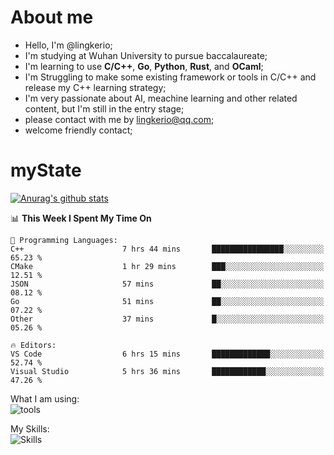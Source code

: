 # About me

- Hello, I'm @lingkerio; 
- I'm studying at Wuhan University to pursue baccalaureate;
- I'm learning to use **C/C++**, **Go**, **Python**, **Rust**, and **OCaml**;
- I'm Struggling to make some existing framework or tools in C/C++ and release my C++ learning strategy;
- I'm very passionate about AI, meachine learning and other related content, but I'm still in the entry stage;
- please contact with me by lingkerio@qq.com;
- welcome friendly contact;


# myState
[![Anurag's github stats](https://github-readme-stats.vercel.app/api?username=lingkerio&count_private=true&show_icons=true&theme=radical "![Anurag's github stats")](https://github.com/anuraghazra/github-readme-stats)

<!--[![Top Langs](https://github-readme-stats.vercel.app/api/top-langs/?username=lingkerio&layout=compact)](https://github.com/anuraghazra/github-readme-stats)-->

<!--START_SECTION:waka-->
📊 **This Week I Spent My Time On** 

```text
💬 Programming Languages: 
C++                      7 hrs 44 mins       ████████████████░░░░░░░░░   65.23 % 
CMake                    1 hr 29 mins        ███░░░░░░░░░░░░░░░░░░░░░░   12.51 % 
JSON                     57 mins             ██░░░░░░░░░░░░░░░░░░░░░░░   08.12 % 
Go                       51 mins             ██░░░░░░░░░░░░░░░░░░░░░░░   07.22 % 
Other                    37 mins             █░░░░░░░░░░░░░░░░░░░░░░░░   05.26 % 

🔥 Editors: 
VS Code                  6 hrs 15 mins       █████████████░░░░░░░░░░░░   52.74 % 
Visual Studio            5 hrs 36 mins       ████████████░░░░░░░░░░░░░   47.26 % 
```


<!--END_SECTION:waka-->

What I am using:  
![tools](https://skillicons.dev/icons?i=discord,twitter,gitlab,git,github,neovim,vim,md,matlab,stackoverflow,visualstudio,vscode)  


My Skills:  
![Skills](https://skillicons.dev/icons?i=bash,c,cpp,cmake,ocaml,docker,latex,go,html,v,codepen,java,linux,powershell,py,qt,regex,rust,php)  

